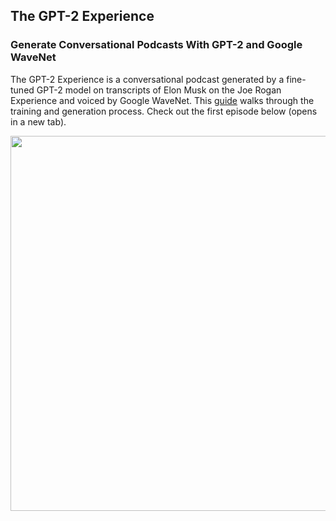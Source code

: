 ## The GPT-2 Experience
### Generate Conversational Podcasts With GPT-2 and Google WaveNet

The GPT-2 Experience is a conversational podcast generated by a fine-tuned GPT-2 model on transcripts of Elon Musk on the Joe Rogan Experience and voiced by Google WaveNet. This [guide](https://betterprogramming.pub/generate-conversational-podcasts-with-gpt-2-and-google-wavenet-1dc9c2edc3ef) walks through the training and generation process. Check out the first episode below (opens in a new tab).

<a href="https://www.youtube.com/watch?v=KkLOTn2o9o4"  target="_blank"><img src="https://github.com/user-attachments/assets/d2748db8-cc9c-4647-893f-ba6eaa48aad0" width="600" ></a>
